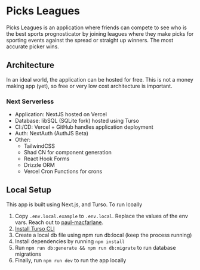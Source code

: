# Picks Leagues

Picks Leagues is an application where friends can compete to see who is the best sports prognosticator by joining
leagues where they make picks for sporting events against the spread or straight up winners. The most accurate picker
wins.

## Architecture

In an ideal world, the application can be hosted for free. This is not a money making app (yet), so free or very low
cost architecture is important.

### Next Serverless

- Application: NextJS hosted on Vercel
- Database: libSQL (SQLite fork) hosted using Turso
- CI:/CD: Vercel + GitHub handles application deployment
- Auth: NextAuth (AuthJS Beta)
- Other:
    - TailwindCSS
    - Shad CN for component generation
    - React Hook Forms
    - Drizzle ORM
    - Vercel Cron Functions for crons

## Local Setup

This app is built using Next.js, and Turso. To run lcoally

1. Copy `.env.local.example` to `.env.local`. Replace the values of the env vars. Reach out
   to [paul-macfarlane](https://github.com/paul-macfarlane).
2. [Install Turso CLI](https://docs.turso.tech/cli/introduction)
3. Create a local db file using npm run db:local (keep the process running)
4. Install dependencies by running `npm install`
5. Run `npm run db:generate && npm run db:migrate` to run database migrations
6. Finally, run `npm run dev` to run the app locally
